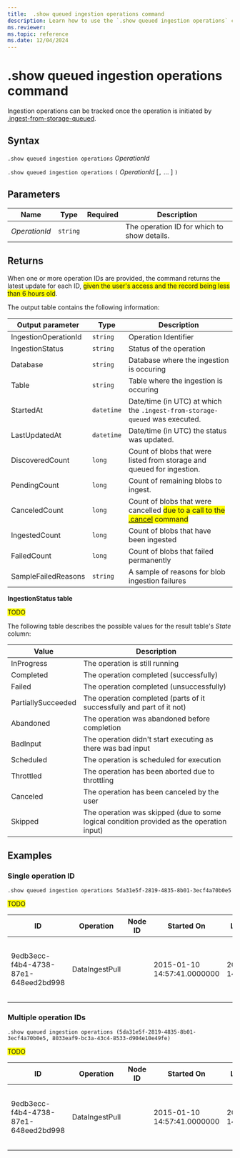 ```yaml
---
title:  .show queued ingestion operations command
description: Learn how to use the `.show queued ingestion operations` command to view a log of the queued ingestion operations that are currently running or completed.
ms.reviewer: 
ms.topic: reference
ms.date: 12/04/2024
---
```


# .show queued ingestion operations command

Ingestion operations can be tracked once the operation is initiated by [.ingest-from-storage-queued](ingest-from-storage-queued.md).

## Syntax

`.show queued ingestion operations` *OperationId*

`.show queued ingestion operations` `(` *OperationId* [`,` ... ] `)`

## Parameters

|Name|Type|Required|Description|
|--|--|--|--|
| *OperationId* | `string` | | The operation ID for which to show details.|

## Returns

When one or more operation IDs are provided, the command returns the latest update for each ID, <span style="background:yellow">given the user's access and the record being less than 6 hours old</span>.

The output table contains the following information:

|Output parameter |Type |Description|
|---|---|---|
|IngestionOperationId | `string` |Operation Identifier|
|IngestionStatus | `string` |Status of the operation|
|Database | `string` |Database where the ingestion is occuring|
|Table | `string` |Table where the ingestion is occuring|
|StartedAt | `datetime` |Date/time (in UTC) at which the `.ingest-from-storage-queued` was executed.|
|LastUpdatedAt | `datetime` |Date/time (in UTC) the status was updated.|
|DiscoveredCount | `long` |Count of blobs that were listed from storage and queued for ingestion.|
|PendingCount | `long` |Count of remaining blobs to ingest.|
|CanceledCount | `long` |Count of blobs that were cancelled <span style="background:yellow">due to a call to the [.cancel]() command</span>|
|IngestedCount | `long` |Count of blobs that have been ingested|
|FailedCount | `long` |Count of blobs that failed permanently|
|SampleFailedReasons | `string` |A sample of reasons for blob ingestion failures|

**IngestionStatus table**

<span style="background:yellow">TODO</span>

The following table describes the possible values for the result table's *State* column:

|Value             |Description|
|------------------|-----------|
|InProgress        |The operation is still running|
|Completed         |The operation completed (successfully)|
|Failed            |The operation completed (unsuccessfully)|
|PartiallySucceeded|The operation completed (parts of it successfully and part of it not)|
|Abandoned         |The operation was abandoned before completion|
|BadInput          |The operation didn't start executing as there was bad input|
|Scheduled         |The operation is scheduled for execution|
|Throttled         |The operation has been aborted due to throttling|
|Canceled         |The operation has been canceled by the user|
|Skipped           |The operation was skipped (due to some logical condition provided as the operation input)|

## Examples

### Single operation ID

```kusto
.show queued ingestion operations 5da31e5f-2819-4835-8b01-3ecf4a70b0e5
```

<span style="background:yellow">TODO</span>

|ID |Operation |Node ID |Started On |Last Updated On |Duration |State |Status |
|--|--|--|--|--|--|--|--|
|9edb3ecc-f4b4-4738-87e1-648eed2bd998 |DataIngestPull | |2015-01-10 14:57:41.0000000 |2015-01-10 14:57:41.0000000 |0001-01-01 00:00:00.0000000 |Failed |Collection was modified. Enumeration operation may not execute. |

### Multiple operation IDs

```kusto
.show queued ingestion operations (5da31e5f-2819-4835-8b01-3ecf4a70b0e5, 8033eaf9-bc3a-43c4-8533-d904e10e49fe)
```

<span style="background:yellow">TODO</span>

|ID |Operation |Node ID |Started On |Last Updated On |Duration |State |Status |
|--|--|--|--|--|--|--|--|
|9edb3ecc-f4b4-4738-87e1-648eed2bd998 |DataIngestPull | |2015-01-10 14:57:41.0000000 |2015-01-10 14:57:41.0000000 |0001-01-01 00:00:00.0000000 |Failed |Collection was modified. Enumeration operation may not execute. |

